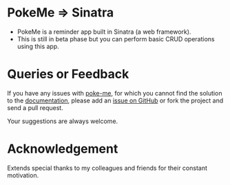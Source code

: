 # PokeMe => Sinatra

 * PokeMe is a reminder app built in Sinatra (a web framework). 
 * This is still in beta phase but you can perform basic CRUD operations using this app.
  
# Queries or Feedback

 If you have any issues with [poke-me](https://github.com/Jrakesh/poke-me), for which you cannot find the solution to the [documentation](https://github.com/Jrakesh/poke-me), please add an [issue on GitHub](https://github.com/Jrakesh/poke-me/issues) or fork the project and send a pull request.

 Your suggestions are always welcome.


# Acknowledgement

 Extends special thanks to my colleagues and friends for their constant motivation.

